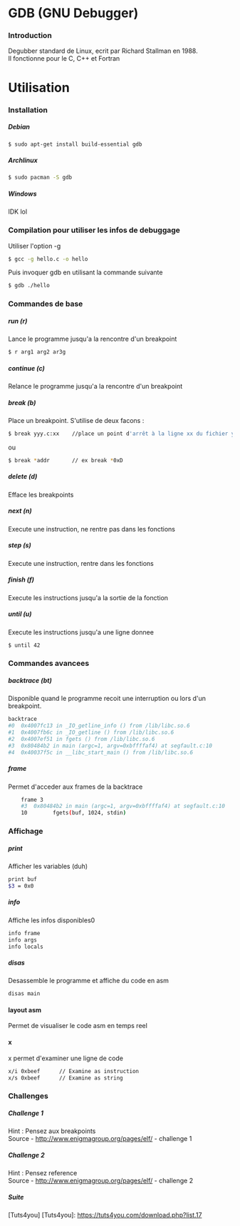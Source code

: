 # GDB (GNU Debugger)

### Introduction
Degubber standard de Linux, ecrit par Richard Stallman en 1988.  
Il fonctionne pour le C, C++ et Fortran

# Utilisation

### Installation  
##### Debian
```sh
$ sudo apt-get install build-essential gdb
```  
  
##### Archlinux
```sh
$ sudo pacman -S gdb
```  
  
##### Windows  
IDK lol

### Compilation pour utiliser les infos de debuggage
Utiliser l'option -g
```sh
$ gcc -g hello.c -o hello
```

Puis invoquer gdb en utilisant la commande suivante
```sh
$ gdb ./hello
```
### Commandes de base

##### run (r)
Lance le programme jusqu'a la rencontre d'un breakpoint
```sh
$ r arg1 arg2 ar3g
```

##### continue (c)
Relance le programme jusqu'a la rencontre d'un breakpoint

##### break (b)
Place un breakpoint. S'utilise de deux facons :
```sh
$ break yyy.c:xx    //place un point d'arrêt à la ligne xx du fichier yyy.c 
```
ou 
```sh
$ break *addr       // ex break *0xD
```

##### delete (d)
Efface les breakpoints

##### next (n)
Execute une instruction, ne rentre pas dans les fonctions

##### step (s)
Execute une instruction, rentre dans les fonctions

##### finish (f)
Execute les instructions jusqu'a la sortie de la fonction

##### until (u)
Execute les instructions jusqu'a une ligne donnee
```sh
$ until 42
```

### Commandes avancees

##### backtrace (bt)
Disponible quand le programme recoit une interruption ou lors d'un breakpoint.
```sh
backtrace
#0  0x4007fc13 in _IO_getline_info () from /lib/libc.so.6
#1  0x4007fb6c in _IO_getline () from /lib/libc.so.6
#2  0x4007ef51 in fgets () from /lib/libc.so.6
#3  0x80484b2 in main (argc=1, argv=0xbffffaf4) at segfault.c:10
#4  0x40037f5c in __libc_start_main () from /lib/libc.so.6
```

##### frame
Permet d'acceder aux frames de la backtrace
```sh
    frame 3
    #3  0x80484b2 in main (argc=1, argv=0xbffffaf4) at segfault.c:10
    10        fgets(buf, 1024, stdin)
```

### Affichage
##### print
Afficher les variables (duh)
```sh
print buf
$3 = 0x0
```

##### info
Affiche les infos disponibles0
```sh
info frame      
info args       
info locals     
```

##### disas
Desassemble le programme et affiche du code en asm
```sh
disas main
```

#### layout asm
Permet de visualiser le code asm en temps reel


#### x 
x permet d'examiner une ligne de code
```sh
x/i 0xbeef      // Examine as instruction
x/s 0xbeef      // Examine as string
```

### Challenges

##### Challenge 1
Hint : Pensez aux breakpoints  
Source - http://www.enigmagroup.org/pages/elf/ - challenge 1

##### Challenge 2 
Hint : Pensez reference  
Source - http://www.enigmagroup.org/pages/elf/ - challenge 2

##### Suite
[Tuts4you]
[Tuts4you]: https://tuts4you.com/download.php?list.17
